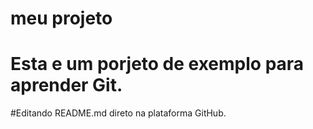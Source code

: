# meu projeto
# Esta e um porjeto de exemplo para aprender Git.
#Editando README.md direto na plataforma GitHub.
